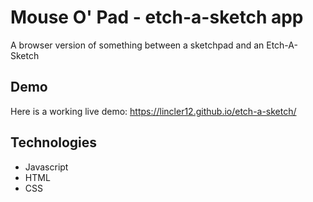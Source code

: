 # Mouse O' Pad - etch-a-sketch app

A browser version of something between a sketchpad and an Etch-A-Sketch 

## Demo
Here is a working live demo: https://lincler12.github.io/etch-a-sketch/

## Technologies
* Javascript
* HTML
* CSS

